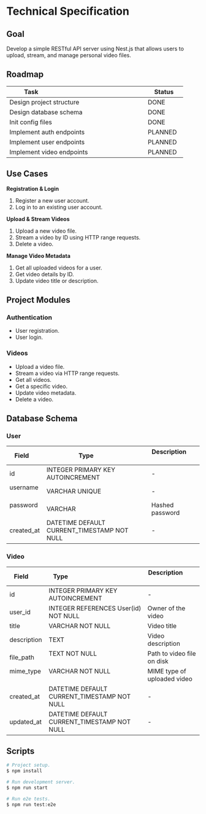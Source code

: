 # Technical Specification

## Goal

Develop a simple RESTful API server using Nest.js that allows users to upload, stream, and manage personal video files.

## Roadmap

| Task                                                       | Status    |
| ---------------------------------------------------------- | --------- |
| Design project structure                                   | DONE      |
| Design database schema                                     | DONE      |
| Init config files                                          | DONE      |
| Implement auth endpoints                                   | PLANNED   |
| Implement user endpoints                                   | PLANNED   |
| Implement video endpoints                                  | PLANNED   |

## Use Cases

**Registration & Login**

1. Register a new user account.
2. Log in to an existing user account.

**Upload & Stream Videos**

1. Upload a new video file.
2. Stream a video by ID using HTTP range requests.
3. Delete a video.

**Manage Video Metadata**

1. Get all uploaded videos for a user.
2. Get video details by ID.
3. Update video title or description.

## Project Modules

### Authentication

- User registration.
- User login.

### Videos

- Upload a video file.
- Stream a video via HTTP range requests.
- Get all videos.
- Get a specific video.
- Update video metadata.
- Delete a video.

## Database Schema

### User

| Field      | Type                                        | Description             |
| ---------- | ------------------------------------------- | ----------------------- |
| id         | INTEGER PRIMARY KEY AUTOINCREMENT           | -                       |
| username   | VARCHAR UNIQUE                              | -                       |
| password   | VARCHAR                                     | Hashed password         |
| created_at | DATETIME DEFAULT CURRENT_TIMESTAMP NOT NULL | -                       |

### Video

| Field        | Type                                           | Description                   |
| ------------ | ---------------------------------------------- | ----------------------------- |
| id           | INTEGER PRIMARY KEY AUTOINCREMENT              | -                             |
| user_id      | INTEGER REFERENCES User(id) NOT NULL           | Owner of the video            |
| title        | VARCHAR NOT NULL                               | Video title                   |
| description  | TEXT                                           | Video description             |
| file_path    | TEXT NOT NULL                                  | Path to video file on disk    |
| mime_type    | VARCHAR NOT NULL                               | MIME type of uploaded video   |
| created_at   | DATETIME DEFAULT CURRENT_TIMESTAMP NOT NULL    | -                             |
| updated_at   | DATETIME DEFAULT CURRENT_TIMESTAMP NOT NULL    | -                             |

## Scripts

```bash
# Project setup.
$ npm install

# Run development server.
$ npm run start

# Run e2e tests.
$ npm run test:e2e
```
